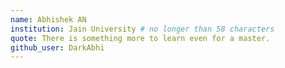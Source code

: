 ```yaml
---
name: Abhishek AN
institution: Jain University # no longer than 58 characters
quote: There is something more to learn even for a master.
github_user: DarkAbhi
---
```

